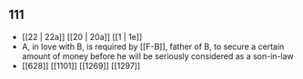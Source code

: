 ## 111
- [[22 | 22a]] [[20 | 20a]] [[1 | 1e]] 
- A, in love with B, is required by [[F-B]], father of B, to secure a certain amount of money before he will be seriously considered as a son-in-law
- [[628]] [[1101]] [[1269]] [[1297]] 

